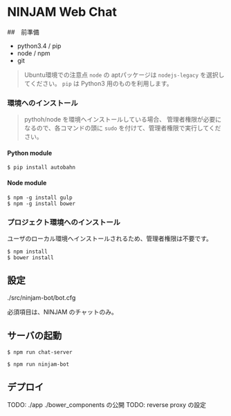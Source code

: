 # NINJAM Web Chat


##　前準備

- python3.4 / pip
- node / npm
- git

> Ubuntu環境での注意点
> `node` の aptパッケージは `nodejs-legacy` を選択してください。
> `pip` は Python3 用のものを利用します。

### 環境へのインストール

> pythoh/node を環境へインストールしている場合、
> 管理者権限が必要になるので、各コマンドの頭に `sudo` を付けて、管理者権限で実行してください。

#### Python module

```
$ pip install autobahn
```

#### Node module

```
$ npm -g install gulp
$ npm -g install bower
```

### プロジェクト環境へのインストール

ユーザのローカル環境へインストールされるため、管理者権限は不要です。

```
$ npm install
$ bower install
```

## 設定

 ./src/ninjam-bot/bot.cfg

必須項目は、NINJAM のチャットのみ。


## サーバの起動

```
$ npm run chat-server
```

```
$ npm run ninjam-bot
```


## デプロイ

TODO: ./app ./bower_components の公開
TODO: reverse proxy の設定